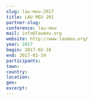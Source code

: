```yaml
---
slug: lau-meu-2017
title: LAU MEU 201
partner-slug: 
conference: lau-meu
mail: info@laumeu.org
website: http://www.laumeu.org/
year: 2017
begin: 2017-02-18
end: 2017-02-19
participants:
town:
country:
location:
geo:
excerpt:
---
```


